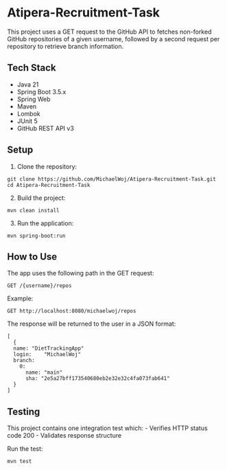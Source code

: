 # Atipera-Recruitment-Task

This project uses a GET request to the GitHub API to fetches non-forked GitHub repositories of a given username, followed by a second request per repository to retrieve branch information.

## Tech Stack
-  Java 21
-  Spring Boot 3.5.x
-  Spring Web
-  Maven
-  Lombok
-  JUnit 5 
-  GitHub REST API v3

## Setup

1. Clone the repository:
```
git clone https://github.com/MichaelWoj/Atipera-Recruitment-Task.git
cd Atipera-Recruitment-Task
```

2. Build the project:
```
mvn clean install
```

3. Run the application:
```
mvn spring-boot:run
```

## How to Use 

The app uses the following path in the GET request:
```
GET /{username}/repos
```

Example:
```
GET http://localhost:8080/michaelwoj/repos
```

The response will be returned to the user in a JSON format:
```
[
  {
  name: "DietTrackingApp"
  login:	"MichaelWoj"
  branch:	
    0:	
      name:	"main"
      sha: "2e5a27bff173540680eb2e32e32c4fa073fab641"
  }
]
```

## Testing 

This project contains one integration test which:
    -  Verifies HTTP status code 200
    -  Validates response structure

Run the test:
```
mvn test
```